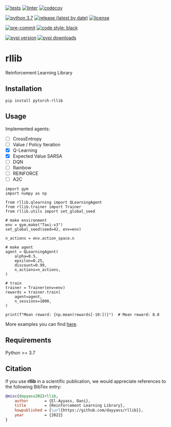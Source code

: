 [![tests](https://github.com/dayyass/rllib/actions/workflows/tests.yml/badge.svg)](https://github.com/dayyass/rllib/actions/workflows/tests.yml)
[![linter](https://github.com/dayyass/rllib/actions/workflows/linter.yml/badge.svg)](https://github.com/dayyass/rllib/actions/workflows/linter.yml)
[![codecov](https://codecov.io/gh/dayyass/rllib/branch/main/graph/badge.svg?token=45O5NRAD8G)](https://codecov.io/gh/dayyass/rllib)

[![python 3.7](https://img.shields.io/badge/python-3.7-blue.svg)](https://github.com/dayyass/rllib#requirements)
[![release (latest by date)](https://img.shields.io/github/v/release/dayyass/rllib)](https://github.com/dayyass/rllib/releases/latest)
[![license](https://img.shields.io/github/license/dayyass/rllib?color=blue)](https://github.com/dayyass/rllib/blob/main/LICENSE)

[![pre-commit](https://img.shields.io/badge/pre--commit-enabled-black)](https://github.com/dayyass/rllib/blob/main/.pre-commit-config.yaml)
[![code style: black](https://img.shields.io/badge/code%20style-black-000000.svg)](https://github.com/psf/black)

[![pypi version](https://img.shields.io/pypi/v/rllib)](https://pypi.org/project/rllib)
[![pypi downloads](https://img.shields.io/pypi/dm/rllib)](https://pypi.org/project/rllib)

# rllib
Reinforcement Learning Library

## Installation
```
pip install pytorch-rllib
```

## Usage
Implemented agents:
- [ ] CrossEntropy
- [ ] Value / Policy Iteration
- [x] Q-Learning
- [x] Expected Value SARSA
- [ ] DQN
- [ ] Rainbow
- [ ] REINFORCE
- [ ] A2C

```python3
import gym
import numpy as np

from rllib.qlearning import QLearningAgent
from rllib.trainer import Trainer
from rllib.utils import set_global_seed

# make environment
env = gym.make("Taxi-v3")
set_global_seed(seed=42, env=env)

n_actions = env.action_space.n

# make agent
agent = QLearningAgent(
    alpha=0.5,
    epsilon=0.25,
    discount=0.99,
    n_actions=n_actions,
)

# train
trainer = Trainer(env=env)
rewards = trainer.train(
    agent=agent,
    n_sessions=1000,
)

print(f"Mean reward: {np.mean(rewards[-10:])}")  # Mean reward: 8.0
```

More examples you can find [here](https://github.com/dayyass/rllib/tree/main/examples).

## Requirements
Python >= 3.7

## Citation
If you use **rllib** in a scientific publication, we would appreciate references to the following BibTex entry:
```bibtex
@misc{dayyass2022rllib,
    author       = {El-Ayyass, Dani},
    title        = {Reinforcement Learning Library},
    howpublished = {\url{https://github.com/dayyass/rllib}},
    year         = {2022}
}
```
